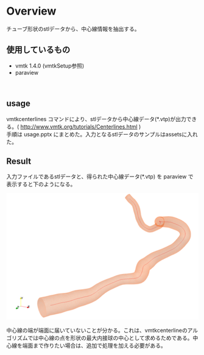 # Overview
チューブ形状のstlデータから、中心線情報を抽出する。

## 使用しているもの
* vmtk 1.4.0 (vmtkSetup参照)
* paraview
<br>

## usage
vmtkcenterlines コマンドにより、stlデータから中心線データ(*.vtp)が出力できる。( http://www.vmtk.org/tutorials/Centerlines.html )
<br>
手順は usage.pptx にまとめた。入力となるstlデータのサンプルはassetsに入れた。

## Result 
入力ファイルであるstlデータと、得られた中心線データ(*.vtp) を paraview で表示すると下のようになる。<br>


<p align="center">
  <img src="../assets/surface_and_centerline.png" alt="planecut_edge" width="800"/>
</p>

中心線の端が端面に届いていないことが分かる。これは、vmtkcenterlineのアルゴリズムでは中心線の点を形状の最大内接球の中心として求めるためである。中心線を端面まで作りたい場合は、追加で処理を加える必要がある。
